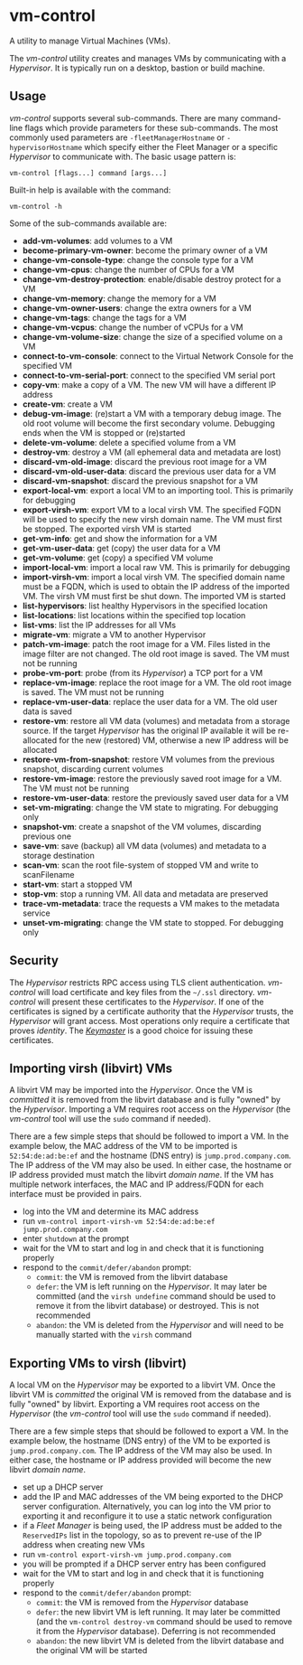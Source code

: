# vm-control
A utility to manage Virtual Machines (VMs).

The *vm-control* utility creates and manages VMs by communicating with a
*Hypervisor*. It is typically run on a desktop, bastion or build machine.

## Usage
*vm-control* supports several sub-commands. There are many command-line flags
which provide parameters for these sub-commands. The most commonly used
parameters are `-fleetManagerHostname` or `-hypervisorHostname` which specify
either the Fleet Manager or a specific *Hypervisor* to communicate with. The
basic usage pattern is:

```
vm-control [flags...] command [args...]
```

Built-in help is available with the command:

```
vm-control -h
```

Some of the sub-commands available are:

- **add-vm-volumes**: add volumes to a VM
- **become-primary-vm-owner**: become the primary owner of a VM
- **change-vm-console-type**: change the console type for a VM
- **change-vm-cpus**: change the number of CPUs for a VM
- **change-vm-destroy-protection**: enable/disable destroy protect for a VM
- **change-vm-memory**: change the memory for a VM
- **change-vm-owner-users**: change the extra owners for a VM
- **change-vm-tags**: change the tags for a VM
- **change-vm-vcpus**: change the number of vCPUs for a VM
- **change-vm-volume-size**: change the size of a specified volume on a VM
- **connect-to-vm-console**: connect to the Virtual Network Console for the
                             specified VM
- **connect-to-vm-serial-port**: connect to the specified VM serial port
- **copy-vm**: make a copy of a VM. The new VM will have a different IP address
- **create-vm**: create a VM
- **debug-vm-image**: (re)start a VM with a temporary debug image. The old root
                      volume will become the first secondary volume. Debugging
                      ends when the VM is stopped or (re)started
- **delete-vm-volume**: delete a specified volume from a VM
- **destroy-vm**: destroy a VM (all ephemeral data and metadata are lost)
- **discard-vm-old-image**: discard the previous root image for a VM
- **discard-vm-old-user-data**: discard the previous user data for a VM
- **discard-vm-snapshot**: discard the previous snapshot for a VM
- **export-local-vm**: export a local VM to an importing tool. This is primarily
                       for debugging
- **export-virsh-vm**: export VM to a local virsh VM. The specified FQDN will
                       be used to specify the new virsh domain name. The VM
                       must first be stopped. The exported virsh VM is started
- **get-vm-info**: get and show the information for a VM
- **get-vm-user-data**: get (copy) the user data for a VM
- **get-vm-volume**: get (copy) a specified VM volume
- **import-local-vm**: import a local raw VM. This is primarily for debugging
- **import-virsh-vm**: import a local virsh VM. The specified domain name must
                       be a FQDN, which is used to obtain the IP address of the
                       imported VM. The virsh VM must first be shut down. The
                       imported VM is started
- **list-hypervisors**: list healthy Hypervisors in the specified location
- **list-locations**: list locations within the specified top location
- **list-vms**: list the IP addresses for all VMs
- **migrate-vm**: migrate a VM to another Hypervisor
- **patch-vm-image**: patch the root image for a VM. Files listed in the image
                      filter are not changed. The old root image is saved. The
                      VM must not be running
- **probe-vm-port**: probe (from its *Hypervisor*) a TCP port for a VM
- **replace-vm-image**: replace the root image for a VM. The old root image is
                        saved. The VM must not be running
- **replace-vm-user-data**: replace the user data for a VM. The old user data is
                        saved
- **restore-vm**: restore all VM data (volumes) and metadata from a storage
                  source. If the target *Hypervisor* has the original IP
                  available it will be re-allocated for the new (restored) VM,
                  otherwise a new IP address will be allocated
- **restore-vm-from-snapshot**: restore VM volumes from the previous snapshot,
                                discarding current volumes
- **restore-vm-image**: restore the previously saved root image for a VM. The VM
                        must not be running
- **restore-vm-user-data**: restore the previously saved user data for a VM
- **set-vm-migrating**: change the VM state to migrating. For debugging only
- **snapshot-vm**: create a snapshot of the VM volumes, discarding previous one
- **save-vm**: save (backup) all VM data (volumes) and metadata to a storage
               destination
- **scan-vm**: scan the root file-system of stopped VM and write to scanFilename
- **start-vm**: start a stopped VM
- **stop-vm**: stop a running VM. All data and metadata are preserved
- **trace-vm-metadata**: trace the requests a VM makes to the metadata service
- **unset-vm-migrating**: change the VM state to stopped. For debugging only

## Security
The *Hypervisor* restricts RPC access using TLS client authentication.
*vm-control* will load certificate and key files from the
`~/.ssl` directory. *vm-control* will present these certificates to
the *Hypervisor*. If one of the certificates is signed by a certificate
authority that the *Hypervisor* trusts, the *Hypervisor* will grant access.
Most operations only require a certificate that proves *identity*. The
*[Keymaster](https://github.com/Symantec/keymaster)* is a good choice for
issuing these certificates.

## Importing virsh (libvirt) VMs
A libvirt VM may be imported into the *Hypervisor*. Once the VM is *committed*
it is removed from the libvirt database and is fully "owned" by the
*Hypervisor*. Importing a VM requires root access on the *Hypervisor* (the
*vm-control* tool will use the `sudo` command if needed).

There are a few simple steps that should be followed to import a VM. In the
example below, the MAC address of the VM to be imported is `52:54:de:ad:be:ef`
and the hostname (DNS entry) is `jump.prod.company.com`. The IP address of the
VM may also be used. In either case, the hostname or IP address provided must
match the libvirt *domain name*. If the VM has multiple network interfaces, the
MAC and IP address/FQDN for each interface must be provided in pairs.
- log into the VM and determine its MAC address
- run `vm-control import-virsh-vm 52:54:de:ad:be:ef jump.prod.company.com`
- enter `shutdown` at the prompt
- wait for the VM to start and log in and check that it is functioning properly
- respond to the `commit/defer/abandon` prompt:
  - `commit`: the VM is removed from the libvirt database
  - `defer`: the VM is left running on the *Hypervisor*. It may later be
             committed (and the `virsh undefine` command should be used to
             remove it from the libvirt database) or destroyed. This is not
             recommended
  - `abandon`: the VM is deleted from the *Hypervisor* and will need to be
               manually started with the `virsh` command

## Exporting VMs to virsh (libvirt)
A local VM on the *Hypervisor* may be exported to a libvirt VM. Once the libvirt
VM is *committed* the original VM is removed from the database and is fully
"owned" by libvirt. Exporting a VM requires root access on the *Hypervisor* (the
*vm-control* tool will use the `sudo` command if needed).

There are a few simple steps that should be followed to export a VM. In the
example below, the hostname (DNS entry) of the VM to be exported is
`jump.prod.company.com`. The IP address of the VM may also be used. In either
case, the hostname or IP address provided will become the new libvirt *domain
name*.
- set up a DHCP server
- add the IP and MAC addresses of the VM being exported to the DHCP server
  configuration. Alternatively, you can log into the VM prior to exporting it
  and reconfigure it to use a static network configuration
- if a *Fleet Manager* is being used, the IP address must be added to the
  `ReservedIPs` list in the topology, so as to prevent re-use of the IP address
  when creating new VMs
- run `vm-control export-virsh-vm jump.prod.company.com`
- you will be prompted if a DHCP server entry has been configured
- wait for the VM to start and log in and check that it is functioning properly
- respond to the `commit/defer/abandon` prompt:
  - `commit`: the VM is removed from the *Hypervisor* database
  - `defer`: the new libvirt VM is left running. It may later be committed (and
             the `vm-control destroy-vm` command should be used to
             remove it from the *Hypervisor* database). Deferring is not
             recommended
  - `abandon`: the new libvirt VM is deleted from the libvirt database and the
               original VM will be started
